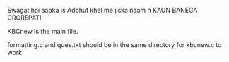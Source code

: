 Swagat hai aapka is Adbhut khel me jiska naam h KAUN BANEGA CROREPATI.

KBCnew is the main file.

formatting.c and ques.txt should be in the same directory for kbcnew.c to work
